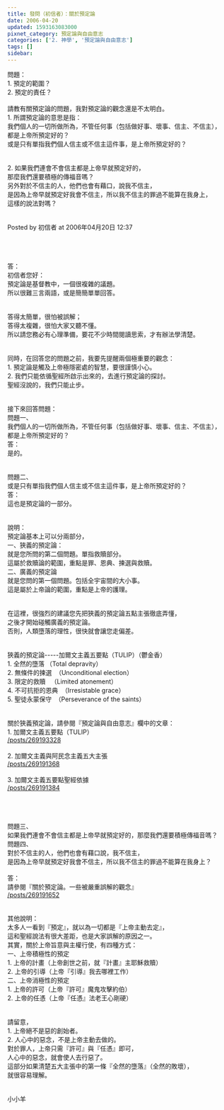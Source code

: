 ```yaml
---
title: 發問（初信者）：關於預定論
date: 2006-04-20
updated: 1593163083000
pixnet_category: 預定論與自由意志
categories: ['2. 神學', '預定論與自由意志']
tags: []
sidebar: 
---
```


<div>問題：</div>
<div>1. 預定的範圍？</div>
<div>2. 預定的責任？</div>
<div> </div>
<div>請教有關預定論的問題，我對預定論的觀念還是不太明白。</div>
<div>1.<span style="white-space:pre"> </span>所謂預定論的意思是指：</div>
<div>我們個人的一切所做所為，不管任何事（包括做好事、壞事、信主、不信主），</div>
<div>都是上帝所預定好的？</div>
<div>或是只有單指我們個人信主或不信主這件事，是上帝所預定好的？</div>
<div> </div>
<div> </div>
<div>2.<span style="white-space:pre"> </span>如果我們連會不會信主都是上帝早就預定好的，</div>
<div>那麼我們還要積極的傳福音嗎？</div>
<div>另外對於不信主的人，他們也會有藉口，說我不信主，</div>
<div>是因為上帝早就預定好我會不信主，所以我不信主的罪過不能算在我身上，</div>
<div>這樣的說法對嗎？</div>
<div> </div>
<div> </div>
<div>Posted by 初信者 at 2006年04月20日 12:37</div>
<div> </div>
<div> </div>
<div> </div>
<div> </div>
<div>答：</div>
<div>初信者您好：</div>
<div>預定論是基督教中，一個很複雜的議題。</div>
<div>所以很難三言兩語，或是簡簡單單回答。</div>
<div> </div>
<div> </div>
<div>答得太簡單，很怕被誤解；</div>
<div>答得太複雜，很怕大家又聽不懂。</div>
<div>所以請您務必有心理準備，要花不少時間閱讀思索，才有辦法學清楚。</div>
<div> </div>
<div> </div>
<div>同時，在回答您的問題之前，我要先提醒兩個極重要的觀念：</div>
<div>1. 預定論是觸及上帝極隱密處的智慧，要很謹慎小心。</div>
<div>2. 我們只能依循聖經所啟示出來的，去進行預定論的探討。</div>
<div>聖經沒說的，我們只能止步。</div>
<div> </div>
<div> </div>
<div>接下來回答問題：</div>
<div>問題一、</div>
<div>我們個人的一切所做所為，不管任何事（包括做好事、壞事、信主、不信主），</div>
<div>都是上帝所預定好的？</div>
<div>答：</div>
<div>是的。</div>
<div> </div>
<div> </div>
<div>問題二、</div>
<div>或是只有單指我們個人信主或不信主這件事，是上帝所預定好的？</div>
<div>答：</div>
<div>這也是預定論的一部分。</div>
<div> </div>
<div> </div>
<div>說明：</div>
<div>預定論基本上可以分兩部分，</div>
<div>一、狹義的預定論：</div>
<div>就是您所問的第二個問題。單指救贖部分。</div>
<div>這屬於救贖論的範圍，重點是罪、恩典、揀選與救贖。</div>
<div>二、廣義的預定論</div>
<div>就是您問的第一個問題。包括全宇宙間的大小事。</div>
<div>這是屬於上帝論的範圍，重點是上帝的護理。</div>
<div> </div>
<div> </div>
<div>在這裡，很強烈的建議您先把狹義的預定論五點主張徹底弄懂，</div>
<div>之後才開始碰觸廣義的預定論。</div>
<div>否則，人類墮落的理性，很快就會讓您走偏差。</div>
<div> </div>
<div> </div>
<div>狹義的預定論-----加爾文主義五要點（TULIP）（鬱金香）</div>
<div>1.<span style="white-space:pre"> </span>全然的墮落 （Total depravity）</div>
<div>2.<span style="white-space:pre"> </span>無條件的揀選  （Unconditional election）</div>
<div>3.<span style="white-space:pre"> </span>限定的救贖   （Limited atonement）</div>
<div>4.<span style="white-space:pre"> </span>不可抗拒的恩典  （Irresistable grace）</div>
<div>5.<span style="white-space:pre"> </span>聖徒永蒙保守  （Perseverance of the saints）</div>
<div> </div>
<div> </div>
<div>關於狹義預定論，請參閱『預定論與自由意志』欄中的文章：</div>
<div>1.<span style="white-space:pre"> </span>加爾文主義五要點（TULIP）</div>
<div><a href="/posts/269193328" target="_blank">/posts/269193328</a></div>
<div> </div>
<div>2.<span style="white-space:pre"> </span>加爾文主義與阿民念主義五大主張</div>
<div><a href="/posts/269191368" target="_blank">/posts/269191368</a></div>
<div> </div>
<div>3.<span style="white-space:pre"> </span>加爾文主義五要點聖經依據</div>
<div><a href="/posts/269191384" target="_blank">/posts/269191384</a></div>
<div> </div>
<div> </div>
<div> </div>
<div> </div>
<div>問題三、</div>
<div>如果我們連會不會信主都是上帝早就預定好的，那麼我們還要積極傳福音嗎？</div>
<div>問題四、</div>
<div>對於不信主的人，他們也會有藉口說，我不信主，</div>
<div>是因為上帝早就預定好我會不信主，所以我不信主的罪過不能算在我身上？</div>
<div> </div>
<div>答：</div>
<div>請參閱『關於預定論。一些被嚴重誤解的觀念』</div>
<div><a href="/posts/269191652" target="_blank">/posts/269191652</a></div>
<div> </div>
<div> </div>
<div>其他說明：</div>
<div>太多人一看到『預定』，就以為一切都是『上帝主動去定』，</div>
<div>這和聖經說法有很大差距，也是大家誤解的原因之一。</div>
<div>其實，關於上帝旨意與主權行使，有四種方式：</div>
<div>一、上帝積極性的預定</div>
<div>1. 上帝的計畫（上帝創世之前，就『計畫』主耶穌救贖）</div>
<div>2. 上帝的引導（上帝『引導』我去哪裡工作）</div>
<div>二、上帝消極性的預定</div>
<div>1. 上帝的許可（上帝『許可』魔鬼攻擊約伯）</div>
<div>2. 上帝的任憑（上帝『任憑』法老王心剛硬）</div>
<div> </div>
<div> </div>
<div>請留意，</div>
<div>1. 上帝絕不是惡的創始者。</div>
<div>2. 人心中的惡念，不是上帝主動去做的。</div>
<div>對於罪人，上帝只需『許可』與『任憑』即可，</div>
<div>人心中的惡念，就會使人去行惡了。</div>
<div>這部分如果清楚五大主張中的第一條『全然的墮落』（全然的敗壞），</div>
<div>就很容易理解。</div>
<div> </div>
<div> </div>
<div>小小羊</div>
<div> </div>
<div> </div>
<div> </div>
<div> </div>
<div> </div>
